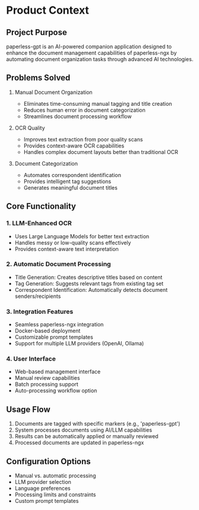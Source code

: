 # Product Context

## Project Purpose
paperless-gpt is an AI-powered companion application designed to enhance the document management capabilities of paperless-ngx by automating document organization tasks through advanced AI technologies.

## Problems Solved
1. Manual Document Organization
   - Eliminates time-consuming manual tagging and title creation
   - Reduces human error in document categorization
   - Streamlines document processing workflow

2. OCR Quality
   - Improves text extraction from poor quality scans
   - Provides context-aware OCR capabilities
   - Handles complex document layouts better than traditional OCR

3. Document Categorization
   - Automates correspondent identification
   - Provides intelligent tag suggestions
   - Generates meaningful document titles

## Core Functionality

### 1. LLM-Enhanced OCR
- Uses Large Language Models for better text extraction
- Handles messy or low-quality scans effectively
- Provides context-aware text interpretation

### 2. Automatic Document Processing
- Title Generation: Creates descriptive titles based on content
- Tag Generation: Suggests relevant tags from existing tag set
- Correspondent Identification: Automatically detects document senders/recipients

### 3. Integration Features
- Seamless paperless-ngx integration
- Docker-based deployment
- Customizable prompt templates
- Support for multiple LLM providers (OpenAI, Ollama)

### 4. User Interface
- Web-based management interface
- Manual review capabilities
- Batch processing support
- Auto-processing workflow option

## Usage Flow
1. Documents are tagged with specific markers (e.g., 'paperless-gpt')
2. System processes documents using AI/LLM capabilities
3. Results can be automatically applied or manually reviewed
4. Processed documents are updated in paperless-ngx

## Configuration Options
- Manual vs. automatic processing
- LLM provider selection
- Language preferences
- Processing limits and constraints
- Custom prompt templates
